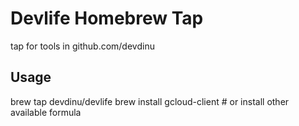 # Devlife Homebrew Tap

tap for tools in github.com/devdinu

## Usage

brew tap devdinu/devlife
brew install gcloud-client # or install other available formula

